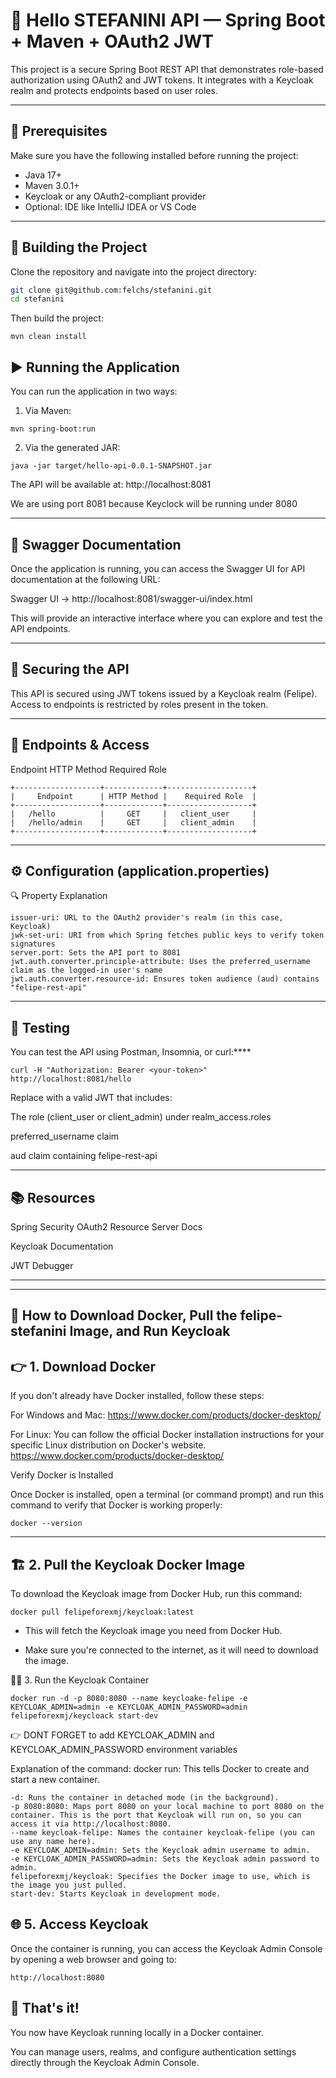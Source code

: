 # 📘 Hello STEFANINI API — Spring Boot + Maven + OAuth2 JWT

This project is a secure Spring Boot REST API that demonstrates role-based authorization using OAuth2 and JWT tokens. It integrates with a Keycloak realm and protects endpoints based on user roles.

---

## 🧰 Prerequisites

Make sure you have the following installed before running the project:

- Java 17+
- Maven 3.0.1+
- Keycloak or any OAuth2-compliant provider
- Optional: IDE like IntelliJ IDEA or VS Code

---

## 🚀 Building the Project

Clone the repository and navigate into the project directory:

```bash
git clone git@github.com:felchs/stefanini.git
cd stefanini
```

Then build the project:
```
mvn clean install
```

## ▶️ Running the Application
You can run the application in two ways:

1. Via Maven:
```
mvn spring-boot:run
```

2. Via the generated JAR:

```
java -jar target/hello-api-0.0.1-SNAPSHOT.jar
```
The API will be available at: http://localhost:8081

We are using port 8081 because Keyclock will be running under 8080

---

## 📑 Swagger Documentation
Once the application is running, you can access the Swagger UI for API documentation at the following URL:

Swagger UI -> http://localhost:8081/swagger-ui/index.html

This will provide an interactive interface where you can explore and test the API endpoints.

---

## 🔐 Securing the API
This API is secured using JWT tokens issued by a Keycloak realm (Felipe). Access to endpoints is restricted by roles present in the token.

---

## 🔑 Endpoints & Access

Endpoint	HTTP Method	Required Role
```
+-------------------+-------------+-------------------+
|     Endpoint      | HTTP Method |    Required Role  |
+-------------------+-------------+-------------------+
|   /hello          |     GET     |   client_user     |
|   /hello/admin    |     GET     |   client_admin    |
+-------------------+-------------+-------------------+

```

---

## ⚙️ Configuration (application.properties)

🔍 Property Explanation

```
issuer-uri: URL to the OAuth2 provider's realm (in this case, Keycloak)
jwk-set-uri: URI from which Spring fetches public keys to verify token signatures
server.port: Sets the API port to 8081
jwt.auth.converter.principle-attribute: Uses the preferred_username claim as the logged-in user's name
jwt.auth.converter.resource-id: Ensures token audience (aud) contains "felipe-rest-api"
```
---
## 🧪 Testing
You can test the API using Postman, Insomnia, or curl:****

```
curl -H "Authorization: Bearer <your-token>" http://localhost:8081/hello

```

Replace <your-token> with a valid JWT that includes:

The role (client_user or client_admin) under realm_access.roles

preferred_username claim

aud claim containing felipe-rest-api

---

## 📚 Resources
Spring Security OAuth2 Resource Server Docs

Keycloak Documentation

JWT Debugger

---

---

## 🚀 How to Download Docker, Pull the felipe-stefanini Image, and Run Keycloak

## 👉 1. Download Docker

If you don't already have Docker installed, follow these steps:

For Windows and Mac: https://www.docker.com/products/docker-desktop/

For Linux: You can follow the official Docker installation instructions for your specific Linux distribution on Docker's website.
https://www.docker.com/products/docker-desktop/

Verify Docker is Installed

Once Docker is installed, open a terminal (or command prompt) and run this command to verify that Docker is working properly:

```
docker --version
```

---
## 🏗️ 2. Pull the Keycloak Docker Image
To download the Keycloak image from Docker Hub, run this command:

```
docker pull felipeforexmj/keycloak:latest
```
- This will fetch the Keycloak image you need from Docker Hub.

- Make sure you're connected to the internet, as it will need to download the image.

🏃‍♂️ 3. Run the Keycloak Container

```
docker run -d -p 8080:8080 --name keycloake-felipe -e KEYCLOAK_ADMIN=admin -e KEYCLOAK_ADMIN_PASSWORD=admin felipeforexmj/keycloack start-dev
```
👉 DONT FORGET to add KEYCLOAK_ADMIN and KEYCLOAK_ADMIN_PASSWORD environment variables

Explanation of the command:
docker run: This tells Docker to create and start a new container.

```
-d: Runs the container in detached mode (in the background).
-p 8080:8080: Maps port 8080 on your local machine to port 8080 on the container. This is the port that Keycloak will run on, so you can access it via http://localhost:8080.
--name keycloak-felipe: Names the container keycloak-felipe (you can use any name here).
-e KEYCLOAK_ADMIN=admin: Sets the Keycloak admin username to admin.
-e KEYCLOAK_ADMIN_PASSWORD=admin: Sets the Keycloak admin password to admin.
felipeforexmj/keycloak: Specifies the Docker image to use, which is the image you just pulled.
start-dev: Starts Keycloak in development mode.
```

## 🌐 5. Access Keycloak

Once the container is running, you can access the Keycloak Admin Console by opening a web browser and going to:

```
http://localhost:8080
```

## 🎉 That's it!
You now have Keycloak running locally in a Docker container.

You can manage users, realms, and configure authentication settings directly through the Keycloak Admin Console.
 